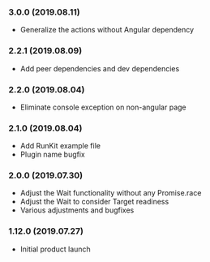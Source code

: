 ### 3.0.0 (2019.08.11)

* Generalize the actions without Angular dependency

### 2.2.1 (2019.08.09)

* Add peer dependencies and dev dependencies

### 2.2.0 (2019.08.04)

* Eliminate console exception on non-angular page

### 2.1.0 (2019.08.04)

* Add RunKit example file
* Plugin name bugfix

### 2.0.0 (2019.07.30)

* Adjust the Wait functionality without any Promise.race
* Adjust the Wait to consider Target readiness
* Various adjustments and bugfixes

### 1.12.0 (2019.07.27)

* Initial product launch
